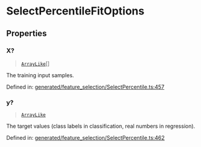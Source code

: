 # SelectPercentileFitOptions

## Properties

### X?

> [`ArrayLike`](../types/ArrayLike.md)[]

The training input samples.

Defined in:  [generated/feature\_selection/SelectPercentile.ts:457](https://github.com/transitive-bullshit/scikit-learn-ts/blob/122b3c0/packages/sklearn/src/generated/feature_selection/SelectPercentile.ts#L457)

### y?

> [`ArrayLike`](../types/ArrayLike.md)

The target values (class labels in classification, real numbers in regression).

Defined in:  [generated/feature\_selection/SelectPercentile.ts:462](https://github.com/transitive-bullshit/scikit-learn-ts/blob/122b3c0/packages/sklearn/src/generated/feature_selection/SelectPercentile.ts#L462)
